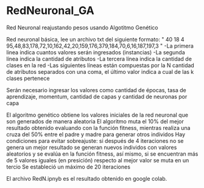 # RedNeuronal_GA
Red Neuronal reajustando pesos usando Algotitmo Genético

Red neuronal básica, lee un archivo txt del siguiente formato:
"
40
18
4
95,48,83,178,72,10,162,42,20,159,176,379,184,70,6,16,187,197,3
"
-La primera linea indica cuantos valores serán ingresados (instancias)
-La segunda línea indica la cantidad de atributos
-La tercera línea indica la cantidad de clases en la red
-Las siguientes líneas están compuestas por la N cantidad de atributos separados con una coma, el último valor indica a cual de las k clases pertenece

Serán necesario ingresar los valores como cantidad de épocas, tasa de aprendizaje, momentum, cantidad de capas y cantidad de neuronas por capa

El algoritmo genético obtiene los valores iniciales de la red neuronal que son generados de manera aleatoria
El algoritmo muta el 10% del mejor resultado obtenido evaluando con la función fitness, mientras realiza una cruza del 50% entre el padre y madre para generar otros individos
Hay condiciones para evitar sobreajuste: si después de 4 iteraciones no se genera un mejor resultado se generan nuevos individos con valores aleatorios y se evalúa en la función fitness, así mismo, si se encuentran más de 5 valores iguales (en presición) respecto al mejor valor se muta en un tercio
Se estableció un máximo de 20 iteraciones

El archivo RedN.ipnyb es el resultado obtenido en google colab.
